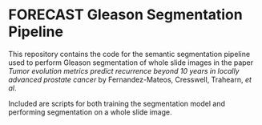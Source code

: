 # FORECAST Gleason Segmentation Pipeline

This repository contains the code for the semantic segmentation pipeline used to perform Gleason segmentation of whole slide images in the paper *Tumor evolution metrics predict recurrence beyond 10 years in locally advanced prostate cancer* by Fernandez-Mateos, Cresswell, Trahearn, *et al*.

Included are scripts for both training the segmentation model and performing segmentation on a whole slide image.
